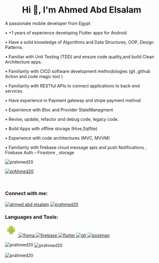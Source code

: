<h1 align="center">Hi 👋, I'm Ahmed Abd Elsalam</h1>
<h0 align="start">
  A passionate mobile developer from Egypt
  
• +1 years of experience developing Flutter apps for Android
  
• Have a solid knowledge of Algorithms and Data Structures, OOP, Design Patterns.
  
• Familiar with Unit Testing (TDD) and ensure code quality,and build Clean Architecture
apps.
  
• Familiarity with CICD software development methodologies (git ,github Action and 
code magic tool )  
  
• Familiarity with RESTful APIs to connect applications to back-end services.
  
• Have experience in Payment gateway and stripe payment method
  
• Experience with Bloc and Provider StateManagment
  
• Revise, update, refactor and debug code, legacy code.
  
• Build Apps with offline storage (Hive,Sqflite)
  
• Experience with code architectures (MVC, MVVM)
  
• Familiarity with firebase cloud message apis and push Notifications , Firebase Auth –
Firestore , storage
</h0>

<p align="left"> <img src="https://komarev.com/ghpvc/?username=prahmed20&label=Profile%20views&color=0e75b6&style=flat" alt="prahmed20" /> </p>

<p align="left"> <a href="https://github.com/ryo-ma/github-profile-trophy"><img src="https://github-profile-trophy.vercel.app/?username=prAhmed20" alt="prAhmed20" /></a> </p>

<p align="left"> <a href="https://twitter.com/" target="blank"><img src="https://img.shields.io/twitter/follow/?logo=twitter&style=for-the-badge" alt="" /></a> </p>

<h3 align="left">Connect with me:</h3>
<p align="left">
<a href="[https://linkedin.com/in/ahmed abd elsalam](http://www.linkedin.com/in/ahmed-abd-elsalam-8a84461b5)" target="blank"><img align="center" src="https://raw.githubusercontent.com/rahuldkjain/github-profile-readme-generator/master/src/images/icons/Social/linked-in-alt.svg" alt="ahmed abd elsalam" height="30" width="40" /></a>
<a href="https://fb.com/prahmed20" target="blank"><img align="center" src="https://raw.githubusercontent.com/rahuldkjain/github-profile-readme-generator/master/src/images/icons/Social/facebook.svg" alt="prahmed20" height="30" width="40" /></a>
</p>

<h3 align="left">Languages and Tools:</h3>
<p align="left"> <a href="https://developer.android.com" target="_blank" rel="noreferrer"> <img src="https://raw.githubusercontent.com/devicons/devicon/master/icons/android/android-original-wordmark.svg" alt="android" width="40" height="40"/> </a> <a href="https://www.figma.com/" target="_blank" rel="noreferrer"> <img src="https://www.vectorlogo.zone/logos/figma/figma-icon.svg" alt="figma" width="40" height="40"/> </a> <a href="https://firebase.google.com/" target="_blank" rel="noreferrer"> <img src="https://www.vectorlogo.zone/logos/firebase/firebase-icon.svg" alt="firebase" width="40" height="40"/> </a> <a href="https://flutter.dev" target="_blank" rel="noreferrer"> <img src="https://www.vectorlogo.zone/logos/flutterio/flutterio-icon.svg" alt="flutter" width="40" height="40"/> </a> <a href="https://git-scm.com/" target="_blank" rel="noreferrer"> <img src="https://www.vectorlogo.zone/logos/git-scm/git-scm-icon.svg" alt="git" width="40" height="40"/> </a> <a href="https://postman.com" target="_blank" rel="noreferrer"> <img src="https://www.vectorlogo.zone/logos/getpostman/getpostman-icon.svg" alt="postman" width="40" height="40"/> </a> </p>

<p><img align="left" src="https://github-readme-stats.vercel.app/api/top-langs?username=prahmed20&show_icons=true&locale=en&layout=compact" alt="prahmed20" /></p>

<p>&nbsp;<img align="center" src="https://github-readme-stats.vercel.app/api?username=prahmed20&show_icons=true&locale=en" alt="prahmed20" /></p>

<p><img align="center" src="https://github-readme-streak-stats.herokuapp.com/?user=prahmed20&" alt="prahmed20" /></p>
